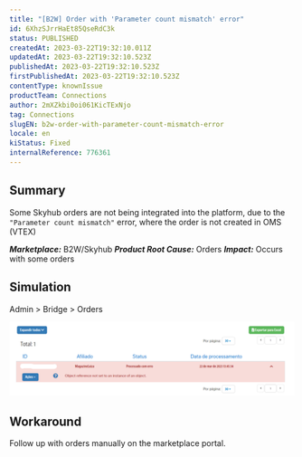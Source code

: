 ```yaml
---
title: "[B2W] Order with 'Parameter count mismatch' error"
id: 6XhzSJrrHaEt85QseRdC3k
status: PUBLISHED
createdAt: 2023-03-22T19:32:10.011Z
updatedAt: 2023-03-22T19:32:10.523Z
publishedAt: 2023-03-22T19:32:10.523Z
firstPublishedAt: 2023-03-22T19:32:10.523Z
contentType: knownIssue
productTeam: Connections
author: 2mXZkbi0oi061KicTExNjo
tag: Connections
slugEN: b2w-order-with-parameter-count-mismatch-error
locale: en
kiStatus: Fixed
internalReference: 776361
---
```


## Summary


Some Skyhub orders are not being integrated into the platform, due to the `"Parameter count mismatch"` error, where the order is not created in OMS (VTEX)

_**Marketplace:**_ B2W/Skyhub
_**Product Root Cause:**_ Orders
_**Impact:**_ Occurs with some orders


##

## Simulation


Admin > Bridge > Orders

 ![](https://raw.githubusercontent.com/vtexdocs/help-center-content/refs/heads/main/docs/en/known-issues/Connections/b2w-order-with-parameter-count-mismatch-error_1.png)


##

## Workaround


Follow up with orders manually on the marketplace portal.





